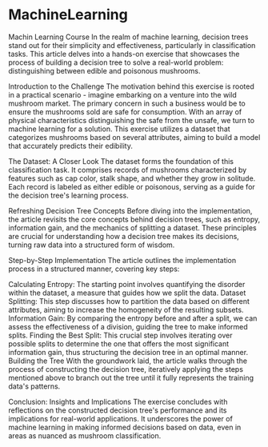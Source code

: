 # MachineLearning
Machin Learning Course
In the realm of machine learning, decision trees stand out for their simplicity and effectiveness, particularly in classification tasks. This article delves into a hands-on exercise that showcases the process of building a decision tree to solve a real-world problem: distinguishing between edible and poisonous mushrooms.

Introduction to the Challenge
The motivation behind this exercise is rooted in a practical scenario - imagine embarking on a venture into the wild mushroom market. The primary concern in such a business would be to ensure the mushrooms sold are safe for consumption. With an array of physical characteristics distinguishing the safe from the unsafe, we turn to machine learning for a solution. This exercise utilizes a dataset that categorizes mushrooms based on several attributes, aiming to build a model that accurately predicts their edibility.

The Dataset: A Closer Look
The dataset forms the foundation of this classification task. It comprises records of mushrooms characterized by features such as cap color, stalk shape, and whether they grow in solitude. Each record is labeled as either edible or poisonous, serving as a guide for the decision tree's learning process.

Refreshing Decision Tree Concepts
Before diving into the implementation, the article revisits the core concepts behind decision trees, such as entropy, information gain, and the mechanics of splitting a dataset. These principles are crucial for understanding how a decision tree makes its decisions, turning raw data into a structured form of wisdom.

Step-by-Step Implementation
The article outlines the implementation process in a structured manner, covering key steps:

Calculating Entropy: The starting point involves quantifying the disorder within the dataset, a measure that guides how we split the data.
Dataset Splitting: This step discusses how to partition the data based on different attributes, aiming to increase the homogeneity of the resulting subsets.
Information Gain: By comparing the entropy before and after a split, we can assess the effectiveness of a division, guiding the tree to make informed splits.
Finding the Best Split: This crucial step involves iterating over possible splits to determine the one that offers the most significant information gain, thus structuring the decision tree in an optimal manner.
Building the Tree
With the groundwork laid, the article walks through the process of constructing the decision tree, iteratively applying the steps mentioned above to branch out the tree until it fully represents the training data's patterns.

Conclusion: Insights and Implications
The exercise concludes with reflections on the constructed decision tree's performance and its implications for real-world applications. It underscores the power of machine learning in making informed decisions based on data, even in areas as nuanced as mushroom classification.

